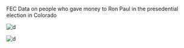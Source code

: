 FEC Data on people who gave money to Ron Paul in the presedential election in Colorado

![d](http://i.imgur.com/zzbC4Ut.png?1)


![d](http://i.imgur.com/X0GIidy.png?1)

